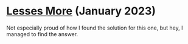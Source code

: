# [Lesses More](https://www.janestreet.com/puzzles/lesses-more-index/) (January 2023)

Not especially proud of how I found the solution for this one, but hey, I managed to find the answer.
